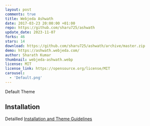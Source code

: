 ```yaml
---
layout: post
comments: true
title: Webjeda Ashwath
date: 2017-03-23 20:00:00 +01:00
repo: https://github.com/sharu725/ashwath
update_date: 2023-11-07
forks: 46
stars: 14
download: https://github.com/sharu725/ashwath/archive/master.zip
demo: https://ashwath.webjeda.com/
author: Sharath Kumar
thumbnail: webjeda-ashwath.webp
license: MIT
license_link: https://opensource.org/license/MIT
carousel:
  - 'Default.png'
---
```


Default Theme

## Installation

Detailled [Installation and Theme Guidelines](https://blog.webjeda.com/jekyll-themes/)

